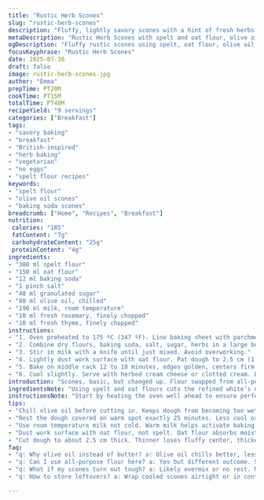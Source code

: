 ```yaml
---
title: "Rustic Herb Scones"
slug: "rustic-herb-scones"
description: "Fluffy, lightly savory scones with a hint of fresh herbs. Uses spelt and oat flours, baking soda replaces powder. Butter swapped with olive oil. Slightly denser texture, tender crumb. Rest time adjusted to 25 minutes. Bakes in 12-18 minutes. Ideal for tea or breakfast, creamy spread or herbed cream cheese. No eggs or nuts. Easy handheld treats with a subtle earthy twist from rosemary and thyme added into the dough."
metaDescription: "Rustic Herb Scones with spelt and oat flour, olive oil replacing butter. Savory herbs, baking soda lift, tender crumb. Great for tea or breakfast snacks."
ogDescription: "Fluffy rustic scones using spelt, oat flour, olive oil. Earthy rosemary, thyme flecks, gentle texture. Baked golden, soft centers. Savory handheld bites."
focusKeyphrase: "Rustic Herb Scones"
date: 2025-07-30
draft: false
image: rustic-herb-scones.jpg
author: "Emma"
prepTime: PT20M
cookTime: PT15M
totalTime: PT40M
recipeYield: "9 servings"
categories: ["Breakfast"]
tags:
- "savory baking"
- "breakfast"
- "British-inspired"
- "herb baking"
- "vegetarian"
- "no eggs"
- "spelt flour recipes"
keywords:
- "spelt flour"
- "olive oil scones"
- "baking soda scones"
breadcrumb: ["Home", "Recipes", "Breakfast"]
nutrition: 
 calories: "185"
 fatContent: "7g"
 carbohydrateContent: "25g"
 proteinContent: "4g"
ingredients:
- "300 ml spelt flour"
- "150 ml oat flour"
- "12 ml baking soda"
- "1 pinch salt"
- "40 ml granulated sugar"
- "80 ml olive oil, chilled"
- "190 ml milk, room temperature"
- "10 ml fresh rosemary, finely chopped"
- "10 ml fresh thyme, finely chopped"
instructions:
- "1. Oven preheated to 175 ºC (347 ºF). Line baking sheet with parchment paper."
- "2. Combine dry flours, baking soda, salt, sugar, herbs in a large bowl. Cut in the olive oil with two knives until mixture resembles coarse crumbs."
- "3. Stir in milk with a knife until just mixed. Avoid overworking."
- "4. Lightly dust work surface with oat flour. Pat dough to 2.5 cm (1 inch). Use 6.5 cm (2 1/2 inch) cutter. Yields 9 rounds. Place on baking sheet, cover loosely with clean cloth. Rest 25 minutes in warm spot."
- "5. Bake on middle rack 12 to 18 minutes, edges golden, centers firm."
- "6. Cool slightly. Serve with herbed cream cheese or clotted cream. Eat warm or room temp."
introduction: "Scones, basic, but changed up. Flour swapped from all-purpose to spelt and oat, denser, nuttier. Baking soda steps in instead of powder, giving a different lift. Butter out, olive oil in. Makes dough softer, less flaky, more moist. Herbs chopped fresh, thyme and rosemary, sneak flavor bites throughout. No nuts, no eggs, easy breakfast or teatime snack. Dough handled lightly, break rest time by 5 minutes less. Baked until golden edges, tender centers. Flavors earthy, slightly savory, good with cream cheese laced with more herbs. Simple but worth it."
ingredientsNote: "Using spelt and oat flours cuts the refined white’s uniform texture, adding roughness and nuttiness. Oat flour helps absorb moisture, keeping crumb tender. Baking soda replaces powder but needs acid; the olive oil’s slight acidity, plus the milk’s warmth, coax lift. Olive oil chills to ensure dough isn’t too wet, avoiding heavy dense scones. Herbs must be chopped finely so they mix evenly without clumps. Sugar reduced slightly to balance savory notes. Milk warmed to roughly room temp helps bring dough together smoothly. Don't overload with flour during shaping; dough rather soft than stiff."
instructionsNote: "Start by heating the oven well ahead to ensure perfect baking environment. Combining dry ingredients first, including herbs, means even distribution. Cutting oil with knives creates small fat pockets giving subtle texture rather than grainy mouthfeel. Adding milk last and mixing with a knife prevents gluten over-development — scones suffer if dough’s tough. Pat dough gently to thickness; too thin loses fluffiness, too thick risks uncooked center. Resting covered keeps moisture balanced, dough relaxes avoiding toughness. Bake on center rack to get even heat exposure. Watch time; from 12 to 18 minutes depends on your oven. Serve slightly cooled so flavors set but still tender."
tips:
- "Chill olive oil before cutting in. Keeps dough from becoming too wet. Use two knives to cut oil so little fat pockets form. No grainy bits. Helps texture slightly soft but not greasy."
- "Rest the dough covered on warm spot exactly 25 minutes. Less cool or no rest changes crumb to tougher. Moisture evens out, gluten relaxes. Don’t skip this or scones lose tender bite."
- "Use room temperature milk not cold. Warm milk helps activate baking soda with mild acidity from oil for rise. Cold milk retards chemical reaction, denser scones result."
- "Dust work surface with oat flour, not spelt. Oat flour absorbs moisture better, prevents sticking, while keeping dough soft. Don’t add too much flour when shaping, dough should be slightly sticky."
- "Cut dough to about 2.5 cm thick. Thinner loses fluffy center, thicker risks uncooked dough inside. Bake on middle rack for even heat. Monitor between 12-18 minutes; subtle browning signals ready."
faq:
- "q: Why olive oil instead of butter? a: Olive oil chills better, less flaky but moister crumb. Butter would make flaky layers. Oil gives dense soft texture good for handheld. Flavor mild, no strong oily taste."
- "q: Can I use all-purpose flour here? a: Yes but different outcome. Spelt and oat add nuttiness, rougher texture. AP flour makes lighter, fluffier but less earthy. Adjust liquid a little if subbing flours."
- "q: What if my scones turn out tough? a: Likely overmix or no rest. Mixing too much develops gluten. Rest relaxes it. Also avoid too much flour in shaping, stickier dough better. Oven too hot can toughen crust."
- "q: How to store leftovers? a: Wrap cooled scones airtight or in container. Room temp works couple days, fridge longer but dries out faster. Freeze individually, thaw gently. Reheat slightly in oven or microwave."

---
```

